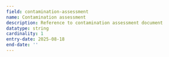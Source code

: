 ```yaml
---
field: contamination-assessment
name: Contamination assessment
description: Reference to contamination assessment document
datatype: string
cardinality: 1
entry-date: 2025-08-18
end-date: ''
---
```

